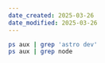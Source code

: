 ```yaml
---
date_created: 2025-03-26
date_modified: 2025-03-26
---
```


```bash
ps aux | grep 'astro dev'
ps aux | grep node
```